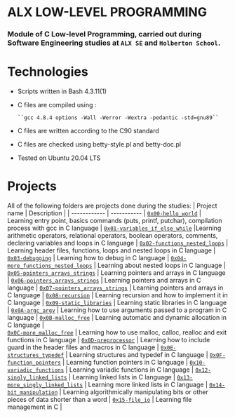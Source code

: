 # ALX LOW-LEVEL PROGRAMMING
### Module of C Low-level Programming, carried out during Software Engineering studies at ```ALX SE``` and ```Holberton School```.


# Technologies
* Scripts written in Bash 4.3.11(1)
* C files are compiled using :

      ``gcc 4.8.4 options -Wall -Werror -Wextra -pedantic -std=gnu89``
* C files are written according to the C90 standard
* C files are checked using betty-style.pl and betty-doc.pl
* Tested on Ubuntu 20.04 LTS

# Projects
All of the following folders are projects done during the studies:
| Project name | Description |
| ------------ | ----------- |
[`0x00-hello_world`](https://github.com/iankisali/alx-low_level_programming/tree/master/0x00-hello_world) | Learning entry point, basics commands (puts, printf, putchar), compilation process with gcc in C language |
[`0x01-variables_if_else_while`](https://github.com/iankisali/alx-low_level_programming/tree/master/0x01-variables_if_else_while) |Learning arithmetic operators, relational operators, boolean operators, comments, declaring variables and loops in C language  |
[`0x02-functions_nested_loops`](https://github.com/iankisali/alx-low_level_programming/tree/master/0x02-functions_nested_loops) | Learning header files, functions, loops and nested loops in C language |
[`0x03-debugging`](https://github.com/iankisali/alx-low_level_programming/tree/master/0x03-debugging) | Learning how to debug in C language |
[`0x04-more_functions_nested_loops`](https://github.com/iankisali/alx-low_level_programming/tree/master/0x04-more_functions_nested_loops) | Learning about nested loops in C language | 
[`0x05-pointers_arrays_strings`](https://github.com/iankisali/alx-low_level_programming/tree/master/0x05-pointers_arrays_strings) | Learning pointers and arrays in C language |
[`0x06-pointers_arrays_strings`](https://github.com/iankisali/alx-low_level_programming/tree/master/0x06-pointers_arrays_strings) | Learning pointers and arrays in C language |
[`0x07-pointers_arrays_strings`](https://github.com/iankisali/alx-low_level_programming/tree/master/0x07-pointers_arrays_strings) | Learning pointers and arrays in C language | 
[`0x08-recursion`](https://github.com/iankisali/alx-low_level_programming/tree/master/0x08-recursion) | Learning recursion and how to implement it in C language |
[`0x09-static_libraries`](https://github.com/iankisali/alx-low_level_programming/tree/master/0x09-static_libraries) | Learning static libraries in C language |
[`0x0A-argc_argv`](https://github.com/iankisali/alx-low_level_programming/tree/master/0x0A-argc_argv) | Learning how to use arguments passed to a program in C language |
 [`0x0B-malloc_free`](https://github.com/iankisali/alx-low_level_programming/tree/master/0x0B-malloc_free) | Learning automatic and dynamic allocation in C language |  
 [`0x0C-more_malloc_free`](https://github.com/iankisali/alx-low_level_programming/tree/master/0x0C-more_malloc_free) | Learning how to use malloc, calloc, realloc and exit functions in C language |
[`0x0D-preprocessor`](https://github.com/iankisali/alx-low_level_programming/tree/master/0x0D-preprocessor) | Learning how to include guard in the header files and macros in C language |
[`0x0E-structures_typedef`](https://github.com/iankisali/alx-low_level_programming/tree/master/0x0E-structures_typedef) | Learning structures and typedef in C language |
[`0x0F-function_pointers`](https://github.com/iankisali/alx-low_level_programming/tree/master/0x0F-function_pointers) | Learning function pointers in C language |
[`0x10-variadic_functions`](https://github.com/iankisali/alx-low_level_programming/tree/master/0x10-variadic_functions)  | Learning variadic functions in C language |
[`0x12-singly_linked_lists`](https://github.com/iankisali/alx-low_level_programming/tree/master/0x12-singly_linked_lists) | Learning linked lists in C language |
[`0x13-more_singly_linked_lists`](https://github.com/iankisali/alx-low_level_programming/tree/master/0x13-more_singly_linked_lists) | Learning more linked lists in C language |
[`0x14-bit_manipulation`](https://github.com/iankisali/alx-low_level_programming/tree/master/0x14-bit_manipulation) | Learning algorithmically manipulating bits or other pieces of data shorter than a word |
[`0x15-file_io`](https://github.com/iankisali/alx-low_level_programming/tree/master/0x15-file_io) | Learning file management in C |